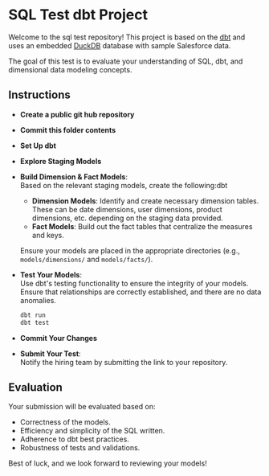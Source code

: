 # SQL Test dbt Project

Welcome to the sql test repository! This project is based on the [dbt](https://www.getdbt.com/) and uses an embedded [DuckDB](https://duckdb.org/) database with sample Salesforce data.

The goal of this test is to evaluate your understanding of SQL, dbt, and dimensional data modeling concepts.

## Instructions

- **Create a public git hub repository**
- **Commit this folder contents**
- **Set Up dbt**
- **Explore Staging Models**
- **Build Dimension & Fact Models**:  
   Based on the relevant staging models, create the following:dbt   
   - **Dimension Models**: Identify and create necessary dimension tables. These can be date dimensions, user dimensions, product dimensions, etc. depending on the staging data provided.
   - **Fact Models**: Build out the fact tables that centralize the measures and keys.
   
   Ensure your models are placed in the appropriate directories (e.g., `models/dimensions/` and `models/facts/`).

- **Test Your Models**:  
   Use dbt's testing functionality to ensure the integrity of your models. Ensure that relationships are correctly established, and there are no data anomalies.
   ```bash
   dbt run
   dbt test
   ```

- **Commit Your Changes**
- **Submit Your Test**:  
   Notify the hiring team by submitting the link to your repository.

## Evaluation

Your submission will be evaluated based on:

- Correctness of the models.
- Efficiency and simplicity of the SQL written.
- Adherence to dbt best practices.
- Robustness of tests and validations.

Best of luck, and we look forward to reviewing your models!
